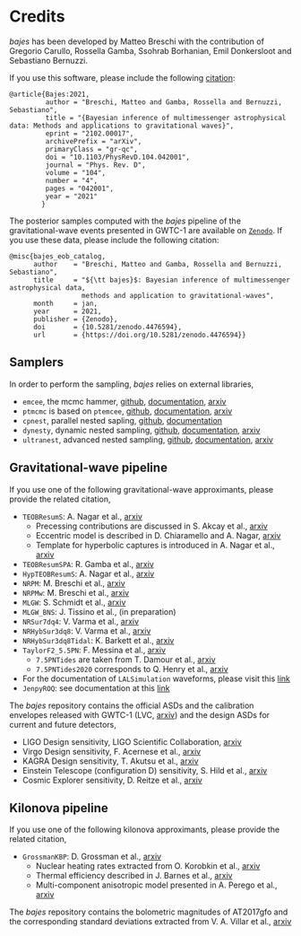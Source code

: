 # Credits

*bajes* has been developed by Matteo Breschi with the contribution of
Gregorio Carullo, Rossella Gamba, Ssohrab Borhanian, Emil Donkersloot and Sebastiano Bernuzzi.

If you use this software, please include the following [citation](https://arxiv.org/abs/2102.00017):

    @article{Bajes:2021,
             author = "Breschi, Matteo and Gamba, Rossella and Bernuzzi, Sebastiano",
             title = "{Bayesian inference of multimessenger astrophysical data: Methods and applications to gravitational waves}",
             eprint = "2102.00017",
             archivePrefix = "arXiv",
             primaryClass = "gr-qc",
             doi = "10.1103/PhysRevD.104.042001",
             journal = "Phys. Rev. D",
             volume = "104",
             number = "4",
             pages = "042001",
             year = "2021"
            }

The posterior samples computed with the *bajes* pipeline of the gravitational-wave events presented in GWTC-1 are available on [`Zenodo`](https://zenodo.org/record/4476594#.YBQcl3dKhQJ). If you use these data, please include the following citation:

    @misc{bajes_eob_catalog,
          author    = "Breschi, Matteo and Gamba, Rossella and Bernuzzi, Sebastiano",
          title     = "${\tt bajes}$: Bayesian inference of multimessenger astrophysical data,
                      methods and application to gravitational-waves",
          month     = jan,
          year      = 2021,
          publisher = {Zenodo},
          doi       = {10.5281/zenodo.4476594},
          url       = {https://doi.org/10.5281/zenodo.4476594}}

## Samplers

In order to perform the sampling, *bajes* relies on external libraries,
* `emcee`, the mcmc hammer, [github](https://github.com/dfm/emcee), [documentation](https://emcee.readthedocs.io/), [arxiv](https://arxiv.org/abs/1202.3665)
* `ptmcmc` is based on `ptemcee`, [github](https://github.com/willvousden/ptemcee), [documentation](https://ptemcee.readthedocs.io/en/stable/), [arxiv](https://arxiv.org/abs/1501.05823)
* `cpnest`, parallel nested sapling, [github](https://github.com/johnveitch/cpnest), [documentation](https://johnveitch.github.io/cpnest/)
* `dynesty`, dynamic nested sampling, [github](https://github.com/joshspeagle/dynesty), [documentation](https://dynesty.readthedocs.io/), [arxiv](https://arxiv.org/abs/1904.02180)
* `ultranest`, advanced nested sampling, [github](https://github.com/JohannesBuchner/UltraNest), [documentation](https://johannesbuchner.github.io/UltraNest/), [arxiv](https://arxiv.org/abs/2101.09604)

## Gravitational-wave pipeline

If you use one of the following gravitational-wave approximants, please provide the related citation,
* `TEOBResumS`: A. Nagar et al., [arxiv](https://arxiv.org/abs/1806.01772)
    * Precessing contributions are discussed in S. Akcay et al., [arxiv](https://arxiv.org/abs/2005.05338)
    * Eccentric model is described in D. Chiaramello and A. Nagar, [arxiv](https://arxiv.org/abs/2001.11736)
    * Template for hyperbolic captures is introduced in A. Nagar et al., [arxiv](https://arxiv.org/abs/2009.12857)
* `TEOBResumSPA`: R. Gamba et al., [arxiv](https://arxiv.org/abs/2012.00027)
* `HypTEOBResumS`: A. Nagar et al., [arxiv](https://arxiv.org/abs/2009.12857)
* `NRPM`: M. Breschi et al., [arxiv](https://arxiv.org/abs/1908.11418)
* `NRPMw`: M. Breschi et al., [arxiv](https://arxiv.org/abs/2205.09112)
* `MLGW`: S. Schmidt et al., [arxiv](https://arxiv.org/abs/2011.01958)
* `MLGW_BNS`: J. Tissino et al., (in preparation)
* `NRSur7dq4`: V. Varma et al., [arxiv](https://arxiv.org/abs/1905.09300)
* `NRHybSur3dq8`: V. Varma et al., [arxiv](https://arxiv.org/abs/1812.07865)
* `NRHybSur3dq8Tidal`: K. Barkett et al., [arxiv](https://arxiv.org/abs/1911.10440)
* `TaylorF2_5.5PN`: F. Messina et al., [arxiv](https://arxiv.org/abs/1904.09558)
    * `7.5PNTides` are taken from T. Damour et al., [arxiv](https://arxiv.org/abs/1203.4352)
    * `7.5PNTides2020` corresponds to Q. Henry et al., [arxiv](https://arxiv.org/abs/2005.13367)
* For the documentation of `LALSimulation` waveforms, please visit this [link](https://lscsoft.docs.ligo.org/lalsuite/)
* `JenpyROQ`: see documentation at this [link](https://github.com/GCArullo/JenpyROQ)

The *bajes* repository contains the official ASDs and the calibration envelopes
released with GWTC-1 (LVC, [arxiv](https://arxiv.org/abs/1811.12907)) and the design
ASDs for current and future detectors,
* LIGO Design sensitivity, LIGO Scientific Collaboration, [arxiv](https://arxiv.org/abs/1411.4547)
* Virgo Design sensitivity, F. Acernese et al., [arxiv](https://arxiv.org/abs/1408.3978)
* KAGRA Design sensitivity, T. Akutsu et al., [arxiv](https://arxiv.org/abs/1811.08079)
* Einstein Telescope (configuration D) sensitivity, S. Hild et al., [arxiv](https://arxiv.org/abs/1012.0908)
* Cosmic Explorer sensitivity, D. Reitze et al., [arxiv](https://arxiv.org/abs/1907.04833)

## Kilonova pipeline

If you use one of the following kilonova approximants, please provide the related citation,
* `GrossmanKBP`: D. Grossman et al., [arxiv](https://arxiv.org/abs/1307.2943)
    * Nuclear heating rates extracted from O. Korobkin et al., [arxiv](https://arxiv.org/abs/1206.2379)
    * Thermal efficiency described in J. Barnes et al., [arxiv](https://arxiv.org/abs/1605.07218)
    * Multi-component anisotropic model presented in A. Perego et al., [arxiv](https://arxiv.org/abs/1711.03982)

The *bajes* repository contains the bolometric magnitudes of AT2017gfo and the corresponding standard deviations
extracted from V. A. Villar et al., [arxiv](https://arxiv.org/abs/1710.11576)
